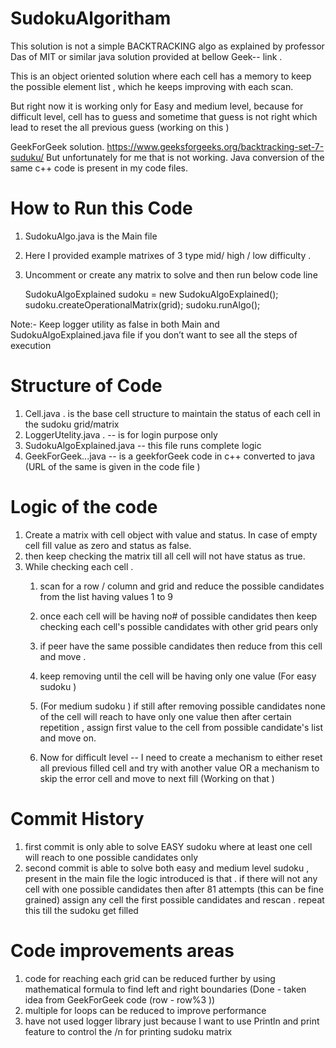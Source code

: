 # SudokuAlgoritham
This solution is not a simple BACKTRACKING algo as explained by  professor Das  of MIT or similar java solution provided at bellow Geek-- link .

This is an object oriented solution where each cell has  a memory to keep the possible element list , which he keeps improving with each scan. 

But right now it is working only for Easy and medium level, because for difficult level,  cell has to guess and sometime that guess is not right which lead to reset the all previous guess (working on this )

GeekForGeek solution.
https://www.geeksforgeeks.org/backtracking-set-7-suduku/
But unfortunately for me that is not working. 
Java conversion of the same c++ code is present in my code files.

# How to Run this Code 
1. SudokuAlgo.java is the Main file 
2. Here I provided example matrixes of 3 type mid/ high / low difficulty .
3. Uncomment or create any matrix to solve and then run below code line 

      SudokuAlgoExplained sudoku = new SudokuAlgoExplained();
      sudoku.createOperationalMatrix(grid);
      sudoku.runAlgo();
     
Note:- Keep logger utility as false in both Main and SudokuAlgoExplained.java file  if you don’t want to see all the steps of execution 

# Structure of Code
1. Cell.java . is the base cell structure to maintain the status of each cell in the sudoku grid/matrix 
2. LoggerUtelity.java . -- is for login purpose only 
3. SudokuAlgoExplained.java  --  this file runs complete logic 
4. GeekForGeek...java  -- is a geekforGeek code in c++ converted to java  (URL of the same is given in the code file )

# Logic of the code
1. Create a matrix with cell object with value and status. In case of empty cell fill value as zero and status as false.
2. then keep checking the matrix till all cell will not have status as true.
3. While checking each cell . 
    1. scan for a row / column and grid and reduce the possible candidates from the list having values 1 to 9 
    2. once each cell will be having no# of possible candidates then keep checking each cell's possible candidates with other grid pears only 
    3. if peer have the same possible candidates then reduce from this cell and move . 
    4.  keep removing until the cell will be having only one value  (For easy sudoku )
    
    5. (For medium sudoku ) if still after removing possible candidates none of the cell will reach to have only one value then after certain repetition , assign first value to the cell from possible candidate's list  and move on.
    
    6. Now for difficult level -- I need to create a mechanism to either reset all previous filled cell and try with another value OR a mechanism to skip the error cell and move to next fill (Working on that )
    
# Commit History 
1. first commit is only able to solve EASY sudoku where at least one cell will reach to one possible candidates only 
2.  second commit is able to solve both easy and medium level sudoku , present in the main file 
  the logic introduced is that . if there will not any cell with one possible candidates then after 81 attempts (this can be fine grained) assign any cell the first possible candidates and rescan . repeat this till the sudoku get filled 
  
# Code improvements areas 
1.  code for reaching each grid can be reduced further by using mathematical formula to find left and right boundaries (Done - taken idea from GeekForGeek code (row - row%3 ))
2.  multiple for loops can be reduced to improve performance 
3.  have not used logger library just because I want to use Println and print feature to control the /n for printing sudoku matrix 

